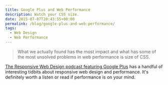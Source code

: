 ```yaml
---
title: Google Plus and Web Performance
description: Watch your CSS size.
date: 2015-07-07T20:43:55+00:00
permalink: /blog/google-plus-and-web-performance/
tags:
  - Web Design
  - Web Performance
---
```


> What we actually found has the most impact and what has some of the most unsolved problems in web performance is size of CSS.

[The Responsive Web Design podcast featuring Google Plus](http://responsivewebdesign.com/podcast/google-plus.html) has a handful of interesting tidbits about responsive web design and performance. It's definitely worth a listen or read if performance is on your mind.

